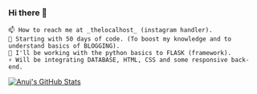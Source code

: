 ### Hi there 👋
```
📫 How to reach me at _thelocalhost_ (instagram handler).
🔭 Starting with 50 days of code. (To boost my knowledge and to understand basics of BLOGGING).
🌱 I'll be working with the python basics to FLASK (framework).
⚡ Will be integrating DATABASE, HTML, CSS and some responsive back-end.
```

<!--
| Programming Skills | Approx |
| --- | --- |
| `Python` | 45% |
| `C` | 30% |
| `C++` | 30% |
| `PhP` | 40% |
| `HTML` | 40% |
-->
<!--
<a href="#">
  <img align="left" alt="Languages and Tools used" src="https://github-readme-stats.vercel.app/api/top-langs/?username=anujverma28&show_icons=true&hide_border=true" />
</a>
<br>
-->
<a href="#">
  <img align="center" alt="Anuj's GitHub Stats" src="https://github-readme-stats.vercel.app/api?username=anujverma28&show_icons=true&theme=dark&hide_border=true" />
</a>
<br>

<!--
**anujverma28/anujverma28** is a ✨ _special_ ✨ repository because its `README.md` (this file) appears on your GitHub profile.

Here are some ideas to get you started:

- 🔭 I’m currently working on ...
- 🌱 I’m currently learning ...
- 👯 I’m looking to collaborate on ...
- 🤔 I’m looking for help with ...
- 💬 Ask me about ...
- 📫 How to reach me: ...
- 😄 Pronouns: ...
- ⚡ Fun fact: ...
-->
